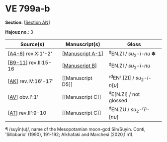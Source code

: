 # VE 799a-b

**Section**: [[Section AN]]

**Hajouz no.**: 3

|       Source(s)        |   Manuscript(s)    |                  Gloss                   |
| ---------------------- | ------------------ | ---------------------------------------- |
| [[A4-6]] rev.X:1'-2'   | [[Manuscript A-1]] | <sup>d</sup>EN.ZI / *su*<sub>2</sub>-*i-nu* ✽       |
| [[B9-11]] rev.II:15-16 | [[Manuscript B]]   | <sup>d</sup>EN.ZI / *su*<sub>2</sub>-*i-nu*         |
| [[AK]] rev.IV:16'-17'  | [[Manuscript D5]]  | ⸢<sup>d</sup>EN⸣.[ZI] / *su*<sub>2</sub>-*i-n*[*u*] |
| [[AV]] obv.I':1'       | [[Manuscript C]]   | <sup>d</sup>E[N.ZI] / not glossed        |
| [[AT]] rev.II':9-10    | [[Manuscript C]]   | <sup>d</sup>EN.ZU / *su*<sub>2</sub>-⸢*i*⸣-[*nu*] |

¶ /suyīn(u)/, name of the Mesopotamian moon-god Sîn/Suyin. Conti, 'Sillabario' (1990), 191-192; Alkhafaki and Marchesi (2020,1 n1).

[//begin]: # "Autogenerated link references for markdown compatibility"
[Section AN]: <Section AN> "Section AN"
[A4-6]: A4-6 "MEE 4, 4 + MEE 4, 5 + MEE 4, 6 = TM.75.G.2000+TM.75.G.2005+TM.75.G.2006"
[Manuscript A-1]: <Manuscript A-1> "Manuscript A-1"
[B9-11]: B9-11 "MEE 4, 9 + MEE 4, 10 + MEE 4, 11 = TM.75.G.2004+TM.75.G.2001+TM.75.G.2003"
[Manuscript B]: <Manuscript B> "Manuscript B"
[AK]: AK "MEE 4, 47 + MEE 4, 48 = TM.75.G.1825+TM.75.G.3131"
[AV]: AV "MEE 4 59 = TM.75.G.11244"
[AT]: AT "MEE 4 57 = TM.75.G.3171"
[//end]: # "Autogenerated link references"